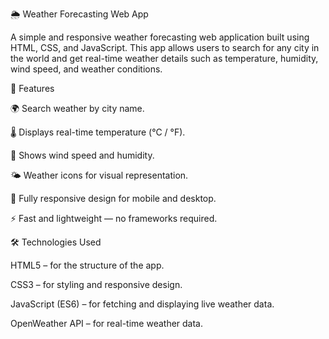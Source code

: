 🌦️ Weather Forecasting Web App

A simple and responsive weather forecasting web application built using HTML, CSS, and JavaScript.
This app allows users to search for any city in the world and get real-time weather details such as temperature, humidity, wind speed, and weather conditions.

🚀 Features

🌍 Search weather by city name.

🌡️ Displays real-time temperature (°C / °F).

💨 Shows wind speed and humidity.

🌤️ Weather icons for visual representation.

📱 Fully responsive design for mobile and desktop.

⚡ Fast and lightweight — no frameworks required.

🛠️ Technologies Used

HTML5 – for the structure of the app.

CSS3 – for styling and responsive design.

JavaScript (ES6) – for fetching and displaying live weather data.

OpenWeather API – for real-time weather data.
